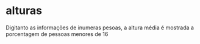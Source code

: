 # alturas
 Digitanto as informações de inumeras pesoas, a altura média é mostrada  a porcentagem de pessoas menores de 16
